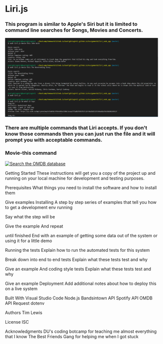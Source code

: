 # Liri.js<br>
### This program is similar to Apple's Siri but it is limited to command line searches for Songs, Movies and Concerts.

![alt text](./images/liri.png "Liri.js")

### There are multiple commands that Liri accepts.  If you don't know those commands then you can just run the file and it will prompt you with acceptable commands.

### Movie-this command <br>
[![Search the OMDB database](https://youtu.be/uyjJM3oopYU)](https://youtu.be/uyjJM3oopYU)


Getting Started
These instructions will get you a copy of the project up and running on your local machine for development and testing purposes. 

Prerequisites
What things you need to install the software and how to install them

Give examples
Installing
A step by step series of examples that tell you how to get a development env running

Say what the step will be

Give the example
And repeat

until finished
End with an example of getting some data out of the system or using it for a little demo

Running the tests
Explain how to run the automated tests for this system

Break down into end to end tests
Explain what these tests test and why

Give an example
And coding style tests
Explain what these tests test and why

Give an example
Deployment
Add additional notes about how to deploy this on a live system

Built With
Visual Studio Code
Node.js
Bandsintown API
Spotify API
OMDB API
Request
dotenv

Authors
Tim Lewis

License
ISC

Acknowledgments
DU's coding botcamp for teaching me almost everything that I know
The Best Friends Gang for helping me when I got stuck
